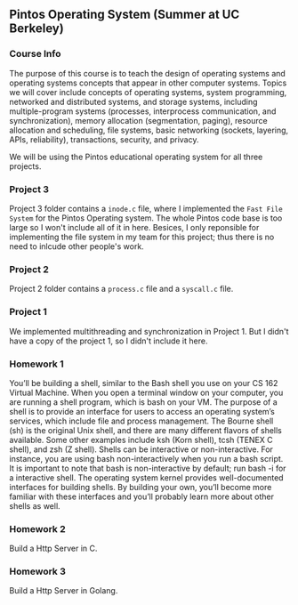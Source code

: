 ## Pintos Operating System (Summer at UC Berkeley)

### Course Info

The purpose of this course is to teach the design of operating systems and operating systems concepts that appear in other computer systems. Topics we will cover include concepts of operating systems, system programming, networked and distributed systems, and storage systems, including multiple-program systems (processes, interprocess communication, and synchronization), memory allocation (segmentation, paging), resource allocation and scheduling, file systems, basic networking (sockets, layering, APIs, reliability), transactions, security, and privacy.

We will be using the Pintos educational operating system for all three projects.


### Project 3

Project 3 folder contains a `inode.c` file, where I implemented the `Fast File System` for the Pintos Operating system.
The whole Pintos code base is too large so I won't include all of it in here. Besices, I only reponsible for implementing the file system in my team for this project; thus there is no need to inlcude other people's work.


### Project 2
Project 2 folder contains a `process.c` file and a `syscall.c` file. 


### Project 1
We implemented multithreading and synchronization in Project 1. But I didn't have a copy of the project 1, so I didn't include it here.

### Homework 1 
You’ll be building a shell, similar to the Bash shell you use on your CS 162 Virtual Machine. When you open a terminal window on your computer, you are running a shell program, which is bash on your VM. The purpose of a shell is to provide an interface for users to access an operating system’s services, which include file and process management. The Bourne shell (sh) is the original Unix shell, and there are many different flavors of shells available. Some other examples include ksh (Korn shell), tcsh (TENEX C shell), and zsh (Z shell). Shells can be interactive or non-interactive. For instance, you are using bash non-interactively when you run a bash script. It is important to note that bash is non-interactive by default; run bash -i for a interactive shell.
The operating system kernel provides well-documented interfaces for building shells. By building your own, you’ll become more familiar with these interfaces and you’ll probably learn more about other shells as well.

### Homework 2
Build a Http Server in C.

### Homework 3
Build a Http Server in Golang.
